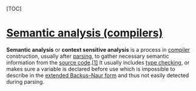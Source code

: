 [TOC]



# [Semantic analysis (compilers)](https://en.wikipedia.org/wiki/Semantic_analysis_(compilers))

**Semantic analysis** or **context sensitive analysis** is a process in [compiler](https://en.wikipedia.org/wiki/Compiler) construction, usually after [parsing](https://en.wikipedia.org/wiki/Parsing), to gather necessary semantic information from the [source code](https://en.wikipedia.org/wiki/Source_code).[[1\]](https://en.wikipedia.org/wiki/Semantic_analysis_(compilers)#cite_note-WilhelmSeidl2013-1) It usually includes [type checking](https://en.wikipedia.org/wiki/Type_checking), or makes sure a variable is declared before use which is impossible to describe in the [extended Backus–Naur form](https://en.wikipedia.org/wiki/Extended_Backus–Naur_form) and thus not easily detected during parsing.

